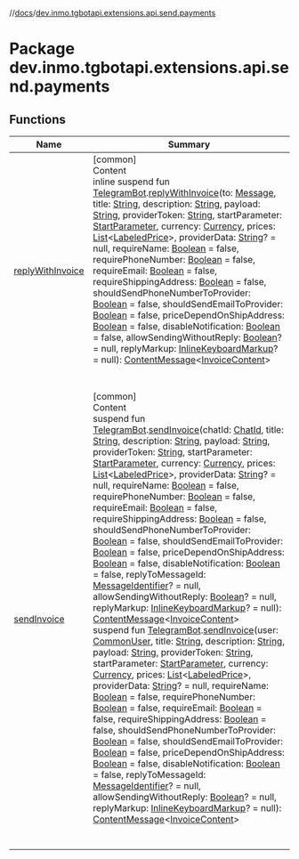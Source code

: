 //[docs](../../index.md)/[dev.inmo.tgbotapi.extensions.api.send.payments](index.md)



# Package dev.inmo.tgbotapi.extensions.api.send.payments  


## Functions  
  
|  Name |  Summary | 
|---|---|
| <a name="dev.inmo.tgbotapi.extensions.api.send.payments//replyWithInvoice/dev.inmo.tgbotapi.bot.RequestsExecutor#dev.inmo.tgbotapi.types.message.abstracts.Message#kotlin.String#kotlin.String#kotlin.String#kotlin.String#kotlin.String#kotlin.String#kotlin.collections.List[dev.inmo.tgbotapi.types.payments.LabeledPrice]#kotlin.String?#kotlin.Boolean#kotlin.Boolean#kotlin.Boolean#kotlin.Boolean#kotlin.Boolean#kotlin.Boolean#kotlin.Boolean#kotlin.Boolean#kotlin.Boolean?#dev.inmo.tgbotapi.types.buttons.InlineKeyboardMarkup?/PointingToDeclaration/"></a>[replyWithInvoice](reply-with-invoice.md)| <a name="dev.inmo.tgbotapi.extensions.api.send.payments//replyWithInvoice/dev.inmo.tgbotapi.bot.RequestsExecutor#dev.inmo.tgbotapi.types.message.abstracts.Message#kotlin.String#kotlin.String#kotlin.String#kotlin.String#kotlin.String#kotlin.String#kotlin.collections.List[dev.inmo.tgbotapi.types.payments.LabeledPrice]#kotlin.String?#kotlin.Boolean#kotlin.Boolean#kotlin.Boolean#kotlin.Boolean#kotlin.Boolean#kotlin.Boolean#kotlin.Boolean#kotlin.Boolean#kotlin.Boolean?#dev.inmo.tgbotapi.types.buttons.InlineKeyboardMarkup?/PointingToDeclaration/"></a>[common]  <br>Content  <br>inline suspend fun [TelegramBot](../dev.inmo.tgbotapi.bot/index.md#%5Bdev.inmo.tgbotapi.bot%2FTelegramBot%2F%2F%2FPointingToDeclaration%2F%5D%2FClasslikes%2F625018081).[replyWithInvoice](reply-with-invoice.md)(to: [Message](../dev.inmo.tgbotapi.types.message.abstracts/-message/index.md), title: [String](https://kotlinlang.org/api/latest/jvm/stdlib/kotlin/-string/index.html), description: [String](https://kotlinlang.org/api/latest/jvm/stdlib/kotlin/-string/index.html), payload: [String](https://kotlinlang.org/api/latest/jvm/stdlib/kotlin/-string/index.html), providerToken: [String](https://kotlinlang.org/api/latest/jvm/stdlib/kotlin/-string/index.html), startParameter: [StartParameter](../dev.inmo.tgbotapi.types/index.md#%5Bdev.inmo.tgbotapi.types%2FStartParameter%2F%2F%2FPointingToDeclaration%2F%5D%2FClasslikes%2F625018081), currency: [Currency](../dev.inmo.tgbotapi.types.payments.abstracts/index.md#%5Bdev.inmo.tgbotapi.types.payments.abstracts%2FCurrency%2F%2F%2FPointingToDeclaration%2F%5D%2FClasslikes%2F625018081), prices: [List](https://kotlinlang.org/api/latest/jvm/stdlib/kotlin.collections/-list/index.html)<[LabeledPrice](../dev.inmo.tgbotapi.types.payments/-labeled-price/index.md)>, providerData: [String](https://kotlinlang.org/api/latest/jvm/stdlib/kotlin/-string/index.html)? = null, requireName: [Boolean](https://kotlinlang.org/api/latest/jvm/stdlib/kotlin/-boolean/index.html) = false, requirePhoneNumber: [Boolean](https://kotlinlang.org/api/latest/jvm/stdlib/kotlin/-boolean/index.html) = false, requireEmail: [Boolean](https://kotlinlang.org/api/latest/jvm/stdlib/kotlin/-boolean/index.html) = false, requireShippingAddress: [Boolean](https://kotlinlang.org/api/latest/jvm/stdlib/kotlin/-boolean/index.html) = false, shouldSendPhoneNumberToProvider: [Boolean](https://kotlinlang.org/api/latest/jvm/stdlib/kotlin/-boolean/index.html) = false, shouldSendEmailToProvider: [Boolean](https://kotlinlang.org/api/latest/jvm/stdlib/kotlin/-boolean/index.html) = false, priceDependOnShipAddress: [Boolean](https://kotlinlang.org/api/latest/jvm/stdlib/kotlin/-boolean/index.html) = false, disableNotification: [Boolean](https://kotlinlang.org/api/latest/jvm/stdlib/kotlin/-boolean/index.html) = false, allowSendingWithoutReply: [Boolean](https://kotlinlang.org/api/latest/jvm/stdlib/kotlin/-boolean/index.html)? = null, replyMarkup: [InlineKeyboardMarkup](../dev.inmo.tgbotapi.types.buttons/-inline-keyboard-markup/index.md)? = null): [ContentMessage](../dev.inmo.tgbotapi.types.message.abstracts/-content-message/index.md)<[InvoiceContent](../dev.inmo.tgbotapi.types.message.payments/-invoice-content/index.md)>  <br><br><br>|
| <a name="dev.inmo.tgbotapi.extensions.api.send.payments//sendInvoice/dev.inmo.tgbotapi.bot.RequestsExecutor#dev.inmo.tgbotapi.types.ChatId#kotlin.String#kotlin.String#kotlin.String#kotlin.String#kotlin.String#kotlin.String#kotlin.collections.List[dev.inmo.tgbotapi.types.payments.LabeledPrice]#kotlin.String?#kotlin.Boolean#kotlin.Boolean#kotlin.Boolean#kotlin.Boolean#kotlin.Boolean#kotlin.Boolean#kotlin.Boolean#kotlin.Boolean#kotlin.Long?#kotlin.Boolean?#dev.inmo.tgbotapi.types.buttons.InlineKeyboardMarkup?/PointingToDeclaration/"></a>[sendInvoice](send-invoice.md)| <a name="dev.inmo.tgbotapi.extensions.api.send.payments//sendInvoice/dev.inmo.tgbotapi.bot.RequestsExecutor#dev.inmo.tgbotapi.types.ChatId#kotlin.String#kotlin.String#kotlin.String#kotlin.String#kotlin.String#kotlin.String#kotlin.collections.List[dev.inmo.tgbotapi.types.payments.LabeledPrice]#kotlin.String?#kotlin.Boolean#kotlin.Boolean#kotlin.Boolean#kotlin.Boolean#kotlin.Boolean#kotlin.Boolean#kotlin.Boolean#kotlin.Boolean#kotlin.Long?#kotlin.Boolean?#dev.inmo.tgbotapi.types.buttons.InlineKeyboardMarkup?/PointingToDeclaration/"></a>[common]  <br>Content  <br>suspend fun [TelegramBot](../dev.inmo.tgbotapi.bot/index.md#%5Bdev.inmo.tgbotapi.bot%2FTelegramBot%2F%2F%2FPointingToDeclaration%2F%5D%2FClasslikes%2F625018081).[sendInvoice](send-invoice.md)(chatId: [ChatId](../dev.inmo.tgbotapi.types/-chat-id/index.md), title: [String](https://kotlinlang.org/api/latest/jvm/stdlib/kotlin/-string/index.html), description: [String](https://kotlinlang.org/api/latest/jvm/stdlib/kotlin/-string/index.html), payload: [String](https://kotlinlang.org/api/latest/jvm/stdlib/kotlin/-string/index.html), providerToken: [String](https://kotlinlang.org/api/latest/jvm/stdlib/kotlin/-string/index.html), startParameter: [StartParameter](../dev.inmo.tgbotapi.types/index.md#%5Bdev.inmo.tgbotapi.types%2FStartParameter%2F%2F%2FPointingToDeclaration%2F%5D%2FClasslikes%2F625018081), currency: [Currency](../dev.inmo.tgbotapi.types.payments.abstracts/index.md#%5Bdev.inmo.tgbotapi.types.payments.abstracts%2FCurrency%2F%2F%2FPointingToDeclaration%2F%5D%2FClasslikes%2F625018081), prices: [List](https://kotlinlang.org/api/latest/jvm/stdlib/kotlin.collections/-list/index.html)<[LabeledPrice](../dev.inmo.tgbotapi.types.payments/-labeled-price/index.md)>, providerData: [String](https://kotlinlang.org/api/latest/jvm/stdlib/kotlin/-string/index.html)? = null, requireName: [Boolean](https://kotlinlang.org/api/latest/jvm/stdlib/kotlin/-boolean/index.html) = false, requirePhoneNumber: [Boolean](https://kotlinlang.org/api/latest/jvm/stdlib/kotlin/-boolean/index.html) = false, requireEmail: [Boolean](https://kotlinlang.org/api/latest/jvm/stdlib/kotlin/-boolean/index.html) = false, requireShippingAddress: [Boolean](https://kotlinlang.org/api/latest/jvm/stdlib/kotlin/-boolean/index.html) = false, shouldSendPhoneNumberToProvider: [Boolean](https://kotlinlang.org/api/latest/jvm/stdlib/kotlin/-boolean/index.html) = false, shouldSendEmailToProvider: [Boolean](https://kotlinlang.org/api/latest/jvm/stdlib/kotlin/-boolean/index.html) = false, priceDependOnShipAddress: [Boolean](https://kotlinlang.org/api/latest/jvm/stdlib/kotlin/-boolean/index.html) = false, disableNotification: [Boolean](https://kotlinlang.org/api/latest/jvm/stdlib/kotlin/-boolean/index.html) = false, replyToMessageId: [MessageIdentifier](../dev.inmo.tgbotapi.types/index.md#%5Bdev.inmo.tgbotapi.types%2FMessageIdentifier%2F%2F%2FPointingToDeclaration%2F%5D%2FClasslikes%2F625018081)? = null, allowSendingWithoutReply: [Boolean](https://kotlinlang.org/api/latest/jvm/stdlib/kotlin/-boolean/index.html)? = null, replyMarkup: [InlineKeyboardMarkup](../dev.inmo.tgbotapi.types.buttons/-inline-keyboard-markup/index.md)? = null): [ContentMessage](../dev.inmo.tgbotapi.types.message.abstracts/-content-message/index.md)<[InvoiceContent](../dev.inmo.tgbotapi.types.message.payments/-invoice-content/index.md)>  <br>suspend fun [TelegramBot](../dev.inmo.tgbotapi.bot/index.md#%5Bdev.inmo.tgbotapi.bot%2FTelegramBot%2F%2F%2FPointingToDeclaration%2F%5D%2FClasslikes%2F625018081).[sendInvoice](send-invoice.md)(user: [CommonUser](../dev.inmo.tgbotapi.types/-common-user/index.md), title: [String](https://kotlinlang.org/api/latest/jvm/stdlib/kotlin/-string/index.html), description: [String](https://kotlinlang.org/api/latest/jvm/stdlib/kotlin/-string/index.html), payload: [String](https://kotlinlang.org/api/latest/jvm/stdlib/kotlin/-string/index.html), providerToken: [String](https://kotlinlang.org/api/latest/jvm/stdlib/kotlin/-string/index.html), startParameter: [StartParameter](../dev.inmo.tgbotapi.types/index.md#%5Bdev.inmo.tgbotapi.types%2FStartParameter%2F%2F%2FPointingToDeclaration%2F%5D%2FClasslikes%2F625018081), currency: [Currency](../dev.inmo.tgbotapi.types.payments.abstracts/index.md#%5Bdev.inmo.tgbotapi.types.payments.abstracts%2FCurrency%2F%2F%2FPointingToDeclaration%2F%5D%2FClasslikes%2F625018081), prices: [List](https://kotlinlang.org/api/latest/jvm/stdlib/kotlin.collections/-list/index.html)<[LabeledPrice](../dev.inmo.tgbotapi.types.payments/-labeled-price/index.md)>, providerData: [String](https://kotlinlang.org/api/latest/jvm/stdlib/kotlin/-string/index.html)? = null, requireName: [Boolean](https://kotlinlang.org/api/latest/jvm/stdlib/kotlin/-boolean/index.html) = false, requirePhoneNumber: [Boolean](https://kotlinlang.org/api/latest/jvm/stdlib/kotlin/-boolean/index.html) = false, requireEmail: [Boolean](https://kotlinlang.org/api/latest/jvm/stdlib/kotlin/-boolean/index.html) = false, requireShippingAddress: [Boolean](https://kotlinlang.org/api/latest/jvm/stdlib/kotlin/-boolean/index.html) = false, shouldSendPhoneNumberToProvider: [Boolean](https://kotlinlang.org/api/latest/jvm/stdlib/kotlin/-boolean/index.html) = false, shouldSendEmailToProvider: [Boolean](https://kotlinlang.org/api/latest/jvm/stdlib/kotlin/-boolean/index.html) = false, priceDependOnShipAddress: [Boolean](https://kotlinlang.org/api/latest/jvm/stdlib/kotlin/-boolean/index.html) = false, disableNotification: [Boolean](https://kotlinlang.org/api/latest/jvm/stdlib/kotlin/-boolean/index.html) = false, replyToMessageId: [MessageIdentifier](../dev.inmo.tgbotapi.types/index.md#%5Bdev.inmo.tgbotapi.types%2FMessageIdentifier%2F%2F%2FPointingToDeclaration%2F%5D%2FClasslikes%2F625018081)? = null, allowSendingWithoutReply: [Boolean](https://kotlinlang.org/api/latest/jvm/stdlib/kotlin/-boolean/index.html)? = null, replyMarkup: [InlineKeyboardMarkup](../dev.inmo.tgbotapi.types.buttons/-inline-keyboard-markup/index.md)? = null): [ContentMessage](../dev.inmo.tgbotapi.types.message.abstracts/-content-message/index.md)<[InvoiceContent](../dev.inmo.tgbotapi.types.message.payments/-invoice-content/index.md)>  <br><br><br>|

